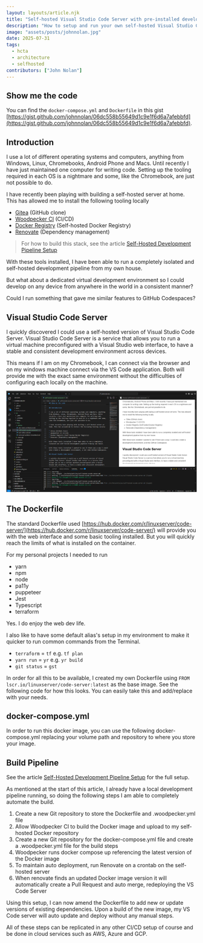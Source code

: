 ```yaml
---
layout: layouts/article.njk
title: "Self-hosted Visual Studio Code Server with pre-installed development tooling"
description: "How to setup and run your own self-hosted Visual Studio Code Server with pre-installed development tooling."
image: "assets/posts/johnnolan.jpg"
date: 2025-07-31
tags: 
  - hcta
  - architecture
  - selfhosted
contributors: ["John Nolan"]
---
```


## Show me the code

You can find the `docker-compose.yml` and `Dockerfile` in this gist [https://gist.github.com/johnnolan/06dc558b55649d1c9e1f6d6a7afebbfd](https://gist.github.com/johnnolan/06dc558b55649d1c9e1f6d6a7afebbfd).

## Introduction

I use a lot of different operating systems and computers, anything from Windows, Linux, Chromebooks, Android Phone and Macs. Until recently I have just maintained one computer for writing code. Setting up the tooling required in each OS is a nightmare and some, like the Chromebook, are just not possible to do.

I have recently been playing with building a self-hosted server at home. This has allowed me to install the following tooling locally

* [Gitea](https://about.gitea.com/) (GitHub clone)
* [Woodpecker CI](https://woodpecker-ci.org/) (CI/CD)
* [Docker Registry](https://hub.docker.com/_/registry) (Self-hosted Docker Registry)
* [Renovate](https://hub.docker.com/r/renovate/renovate) (Dependency management)

> For how to build this stack, see the article [Self-Hosted Development Pipeline Setup](../self-hosted-development-pipeline/)
  
With these tools installed, I have been able to run a completely isolated and self-hosted development pipeline from my own house.

But what about a dedicated virtual development environment so I could develop on any device from anywhere in the world in a consistent manner?

Could I run something that gave me similar features to GitHub Codespaces?

## Visual Studio Code Server

I quickly discovered I could use a self-hosted version of Visual Studio Code Server. Visual Studio Code Server is a service that allows you to run a virtual machine preconfigured with a Visual Studio web interface, to have a stable and consistent development environment across devices.

This means if I am on my Chromebook, I can connect via the browser and on my windows machine connect via the VS Code application. Both will provide me with the exact same environment without the difficulties of configuring each locally on the machine.

[![Strategy](/assets/posts/selfhosted/vscodeserver.png)](/assets/posts/aselfhosted/vscodeserver.png)

## The Dockerfile

The standard Dockerfile used [https://hub.docker.com/r/linuxserver/code-server/](https://hub.docker.com/r/linuxserver/code-server/) will provide you with the web interface and some basic tooling installed. But you will quickly reach the limits of what is installed on the container.

For my personal projects I needed to run

* yarn
* npm
* node
* pa11y
* puppeteer
* Jest
* Typescript
* terraform

Yes. I do enjoy the web dev life.

I also like to have some default alias's setup in my environment to make it quicker to run common commands from the Terminal.

* `terraform` = `tf` e.g. `tf plan`
* `yarn run` = `yr` e.g. `yr build`
* `git status` = `gst`

In order for all this to be available, I created my own Dockerfile using `FROM lscr.io/linuxserver/code-server:latest` as the base image. See the following code for how this looks. You can easily take this and add/replace with your needs.

<script src="https://gist.github.com/johnnolan/06dc558b55649d1c9e1f6d6a7afebbfd.js?file=Dockerfile"></script>

## docker-compose.yml

In order to run this docker image, you can use the following docker-compose.yml replacing your volume path and repository to where you store your image.

<script src="https://gist.github.com/johnnolan/06dc558b55649d1c9e1f6d6a7afebbfd.js?file=docker-compose.yml"></script>

## Build Pipeline

See the article [Self-Hosted Development Pipeline Setup](../self-hosted-development-pipeline/) for the full setup.

As mentioned at the start of this article, I already have a local development pipeline running, so doing the following steps I am able to completely automate the build.

<script src="https://gist.github.com/johnnolan/06dc558b55649d1c9e1f6d6a7afebbfd.js?file=.woodpecker.yml"></script>

1. Create a new Git repository to store the Dockerfile and .woodpecker.yml file
2. Allow Woodpecker CI to build the Docker image and upload to my self-hosted Docker repository
3. Create a new Git repository for the docker-compose.yml file and create a .woodpecker.yml file for the build steps
4. Woodpecker runs docker compose up referencing the latest version of the Docker image
5. To maintain auto deployment, run Renovate on a crontab on the self-hosted server
6. When renovate finds an updated Docker image version it will automatically create a Pull Request and auto merge, redeploying the VS Code Server

Using this setup, I can now amend the Dockerfile to add new or update versions of existing dependencies. Upon a build of the new image, my VS Code server will auto update and deploy without any manual steps.

All of these steps can be replicated in any other CI/CD setup of course and be done in cloud services such as AWS, Azure and GCP.
